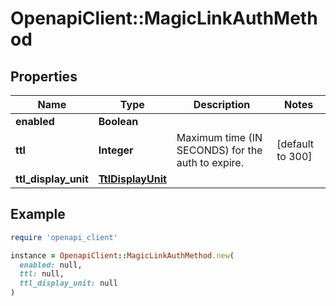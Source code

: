 # OpenapiClient::MagicLinkAuthMethod

## Properties

| Name | Type | Description | Notes |
| ---- | ---- | ----------- | ----- |
| **enabled** | **Boolean** |  |  |
| **ttl** | **Integer** | Maximum time (IN SECONDS) for the auth to expire. | [default to 300] |
| **ttl_display_unit** | [**TtlDisplayUnit**](TtlDisplayUnit.md) |  |  |

## Example

```ruby
require 'openapi_client'

instance = OpenapiClient::MagicLinkAuthMethod.new(
  enabled: null,
  ttl: null,
  ttl_display_unit: null
)
```

